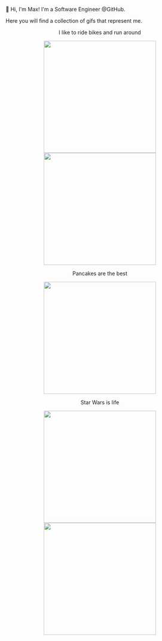 👋 Hi, I'm Max! I'm a Software Engineer @GitHub.

Here you will find a collection of gifs that represent me.

<p align="center">I like to ride bikes and run around</p>
<p align="center">
  <img src="https://media.giphy.com/media/RhSiIe2u05WOn0obtb/giphy.gif" width="300" />
  <img src="https://media.giphy.com/media/ntHi36Hntn5sI/giphy.gif" width="300" />
</p>

<p align="center">Pancakes are the best</p>
<p align="center">
  <img src="https://media.giphy.com/media/fbsMixt3BQBKU/giphy.gif" width="300" />
</p>

<p align="center">Star Wars is life</p>
<p align="center">
  <img src="https://media.giphy.com/media/3ohjV4HLvvA2qQfVgQ/giphy.gif" width="300" />
  <img src="https://media.giphy.com/media/Wn74RUT0vjnoU98Hnt/giphy.gif" width="300" />
</p>
